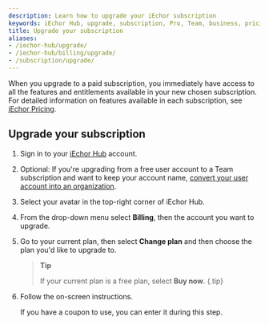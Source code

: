 ```yaml
---
description: Learn how to upgrade your iEchor subscription
keywords: iEchor Hub, upgrade, subscription, Pro, Team, business, pricing plan, iechor core
title: Upgrade your subscription
aliases:
- /iechor-hub/upgrade/
- /iechor-hub/billing/upgrade/
- /subscription/upgrade/
---
```


When you upgrade to a paid subscription, you immediately have access to all the features and entitlements available in your new chosen subscription. For detailed information on features available in each subscription, see [iEchor Pricing](https://www.iechor.com/pricing).

## Upgrade your subscription 

1. Sign in to your [iEchor Hub](https://hub.iechor.com) account.

2. Optional: If you're upgrading from a free user account to a Team subscription and want to keep your account name, [convert your user account into an organization](../../admin/convert-account.md).

3. Select your avatar in the top-right corner of iEchor Hub.

4. From the drop-down menu select **Billing**, then the account you want to upgrade.

5. Go to your current plan, then select **Change plan** and then choose the plan you'd like to upgrade to.

   > **Tip**
   >
   > If your current plan is a free plan, select **Buy now**.
   {.tip}

6. Follow the on-screen instructions.

   If you have a coupon to use, you can enter it during this step.
   